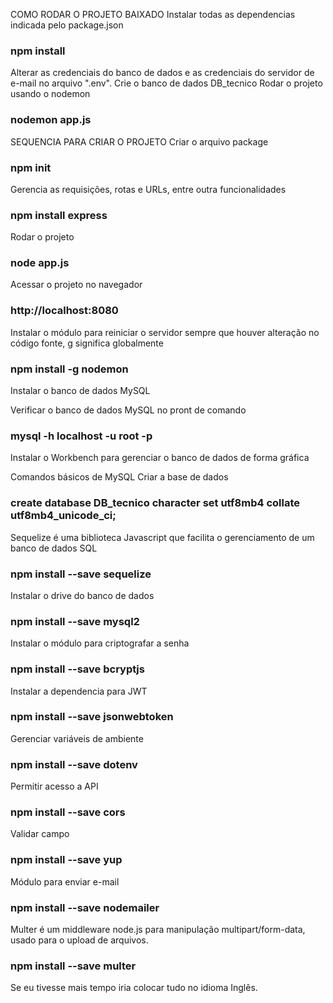 COMO RODAR O PROJETO BAIXADO
Instalar todas as dependencias indicada pelo package.json
### npm install

Alterar as credenciais do banco de dados e as credenciais do servidor de e-mail no arquivo ".env".
Crie o banco de dados DB_tecnico
Rodar o projeto usando o nodemon 
### nodemon app.js



SEQUENCIA PARA CRIAR O PROJETO
Criar o arquivo package
### npm init

Gerencia as requisições, rotas e URLs, entre outra funcionalidades
### npm install express

Rodar o projeto 
### node app.js

Acessar o projeto no navegador
### http://localhost:8080

Instalar o módulo para reiniciar o servidor sempre que houver alteração no código fonte, g significa globalmente
### npm install -g nodemon

Instalar o banco de dados MySQL

Verificar o banco de dados MySQL no pront de comando
### mysql -h localhost -u root -p

Instalar o Workbench para gerenciar o banco de dados de forma gráfica

Comandos básicos de MySQL
Criar a base de dados
### create database DB_tecnico character set utf8mb4 collate utf8mb4_unicode_ci;



Sequelize é uma biblioteca Javascript que facilita o gerenciamento de um banco de dados SQL
### npm install --save sequelize

Instalar o drive do banco de dados
### npm install --save mysql2

Instalar o módulo para criptografar a senha
### npm install --save bcryptjs

Instalar a dependencia para JWT
### npm install --save jsonwebtoken

Gerenciar variáveis de ambiente
### npm install --save dotenv

Permitir acesso a API
### npm install --save cors

Validar campo
### npm install --save yup

Módulo para enviar e-mail
### npm install --save nodemailer

Multer é um middleware node.js para manipulação multipart/form-data, usado para o upload de arquivos. 
### npm install --save multer

Se eu tivesse mais tempo iria colocar tudo no idioma Inglês.
